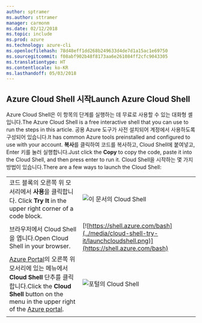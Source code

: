 ```yaml
---
author: sptramer
ms.author: sttramer
manager: carmonm
ms.date: 02/12/2018
ms.topic: include
ms.prod: azure
ms.technology: azure-cli
ms.openlocfilehash: 78d48eff1dd268b249633d4de7d1a15ac1e69750
ms.sourcegitcommit: f08abf902b48f8173aa6e261084ff2cfc9043305
ms.translationtype: HT
ms.contentlocale: ko-KR
ms.lasthandoff: 05/03/2018
---
```

## <a name="launch-azure-cloud-shell"></a><span data-ttu-id="9de80-101">Azure Cloud Shell 시작</span><span class="sxs-lookup"><span data-stu-id="9de80-101">Launch Azure Cloud Shell</span></span>

<span data-ttu-id="9de80-102">Azure Cloud Shell은 이 항목의 단계를 실행하는 데 무료로 사용할 수 있는 대화형 셸입니다.</span><span class="sxs-lookup"><span data-stu-id="9de80-102">The Azure Cloud Shell is a free interactive shell that you can use to run the steps in this article.</span></span> <span data-ttu-id="9de80-103">공용 Azure 도구가 사전 설치되어 계정에서 사용하도록 구성되어 있습니다.</span><span class="sxs-lookup"><span data-stu-id="9de80-103">It has common Azure tools preinstalled and configured to use with your account.</span></span> <span data-ttu-id="9de80-104">**복사**를 클릭하여 코드를 복사하고, Cloud Shell에 붙여넣고, Enter 키를 눌러 실행합니다.</span><span class="sxs-lookup"><span data-stu-id="9de80-104">Just click the **Copy** to copy the code, paste it into the Cloud Shell, and then press enter to run it.</span></span>  <span data-ttu-id="9de80-105">Cloud Shell을 시작하는 몇 가지 방법이 있습니다.</span><span class="sxs-lookup"><span data-stu-id="9de80-105">There are a few ways to launch the Cloud Shell:</span></span>

|  |   |
|-----------------------------------------------|---|
| <span data-ttu-id="9de80-106">코드 블록의 오른쪽 위 모서리에서 **사용**을 클릭합니다. </span><span class="sxs-lookup"><span data-stu-id="9de80-106">Click **Try It** in the upper right corner of a code block.</span></span> | ![이 문서의 Cloud Shell](../media/cloud-shell-try-it/cli-try-it.png) |
| <span data-ttu-id="9de80-108">브라우저에서 Cloud Shell을 엽니다.</span><span class="sxs-lookup"><span data-stu-id="9de80-108">Open Cloud Shell in your browser.</span></span> | [![https://shell.azure.com/bash](../media/cloud-shell-try-it/launchcloudshell.png)](https://shell.azure.com/bash) |
| <span data-ttu-id="9de80-109">[Azure Portal](https://portal.azure.com)의 오른쪽 위 모서리에 있는 메뉴에서 **Cloud Shell** 단추를 클릭합니다.</span><span class="sxs-lookup"><span data-stu-id="9de80-109">Click the **Cloud Shell** button on the menu in the upper right of the [Azure portal](https://portal.azure.com).</span></span> |    ![포털의 Cloud Shell](../media/cloud-shell-try-it/cloud-shell-menu.png) |
|  |  |

